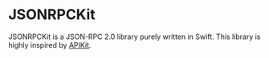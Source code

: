 # JSONRPCKit
JSONRPCKit is a JSON-RPC 2.0 library purely written in Swift. This library is highly inspired by [APIKit](https://github.com/ishkawa/APIKit).
